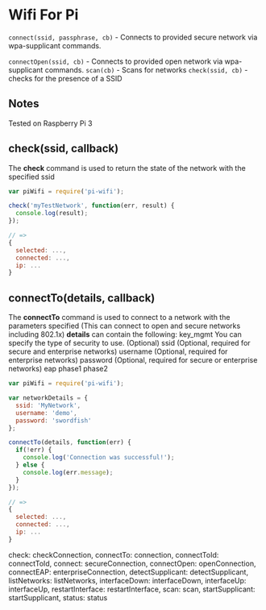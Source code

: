 # Wifi For Pi

`connect(ssid, passphrase, cb)` - Connects to provided secure network via wpa-supplicant commands.

`connectOpen(ssid, cb)` - Connects to provided open network via wpa-supplicant commands.
`scan(cb)` - Scans for networks
`check(ssid, cb)` - checks for the presence of a SSID

## Notes
Tested on Raspberry Pi 3

## check(ssid, callback)
The **check** command is used to return the state of the network with the specified ssid

``` javascript
var piWifi = require('pi-wifi');

check('myTestNetwork', function(err, result) {
  console.log(result);
});

// =>
{
  selected: ...,
  connected: ...,
  ip: ...
}
```

## connectTo(details, callback)
The **connectTo** command is used to connect to a network with the parameters specified (This can connect to open and secure networks including 802.1x)
**details** can contain the following:
key_mgmt You can specify the type of security to use. (Optional)
ssid (Optional, required for secure and enterprise networks)
username (Optional, required for enterprise networks)
password (Optional, required for secure or enterprise networks)
eap
phase1
phase2

``` javascript
var piWifi = require('pi-wifi');

var networkDetails = {
  ssid: 'MyNetwork',
  username: 'demo',
  password: 'swordfish'
};

connectTo(details, function(err) {
  if(!err) {
    console.log('Connection was successful!');
  } else {
    console.log(err.message);
  }
});

// =>
{
  selected: ...,
  connected: ...,
  ip: ...
}
```






check: checkConnection,
connectTo: connection,
connectToId: connectToId,
connect: secureConnection,
connectOpen: openConnection,
connectEAP: enterpriseConnection,
detectSupplicant: detectSupplicant,
listNetworks: listNetworks,
interfaceDown: interfaceDown,
interfaceUp: interfaceUp,
restartInterface: restartInterface,
scan: scan,
startSupplicant: startSupplicant,
status: status